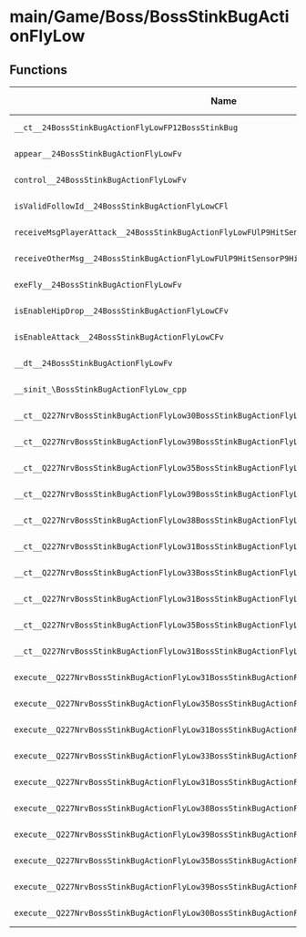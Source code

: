 # main/Game/Boss/BossStinkBugActionFlyLow

## Functions

| Name | Address | Match % |
|------|---------|---------|
| `__ct__24BossStinkBugActionFlyLowFP12BossStinkBug` | `0x8003FD2C` | :x: (0.0%) |
| `appear__24BossStinkBugActionFlyLowFv` | `0x8003FDA0` | :x: (0.0%) |
| `control__24BossStinkBugActionFlyLowFv` | `0x8003FE4C` | :x: (0.0%) |
| `isValidFollowId__24BossStinkBugActionFlyLowCFl` | `0x8003FE9C` | :x: (0.0%) |
| `receiveMsgPlayerAttack__24BossStinkBugActionFlyLowFUlP9HitSensorP9HitSensor` | `0x8003FEAC` | :x: (0.0%) |
| `receiveOtherMsg__24BossStinkBugActionFlyLowFUlP9HitSensorP9HitSensor` | `0x8003FF70` | :x: (0.0%) |
| `exeFly__24BossStinkBugActionFlyLowFv` | `0x8004001C` | :x: (0.0%) |
| `isEnableHipDrop__24BossStinkBugActionFlyLowCFv` | `0x80040120` | :x: (0.0%) |
| `isEnableAttack__24BossStinkBugActionFlyLowCFv` | `0x800401D0` | :x: (0.0%) |
| `__dt__24BossStinkBugActionFlyLowFv` | `0x80040228` | :x: (0.0%) |
| `__sinit_\BossStinkBugActionFlyLow_cpp` | `0x80040280` | :x: (0.0%) |
| `__ct__Q227NrvBossStinkBugActionFlyLow30BossStinkBugActionFlyLowNrvFlyFv` | `0x800402EC` | :x: (0.0%) |
| `__ct__Q227NrvBossStinkBugActionFlyLow39BossStinkBugActionFlyLowNrvShakeOffSignFv` | `0x800402FC` | :x: (0.0%) |
| `__ct__Q227NrvBossStinkBugActionFlyLow35BossStinkBugActionFlyLowNrvShakeOffFv` | `0x8004030C` | :x: (0.0%) |
| `__ct__Q227NrvBossStinkBugActionFlyLow39BossStinkBugActionFlyLowNrvShakeOffWaitFv` | `0x8004031C` | :x: (0.0%) |
| `__ct__Q227NrvBossStinkBugActionFlyLow38BossStinkBugActionFlyLowNrvShakeOffEndFv` | `0x8004032C` | :x: (0.0%) |
| `__ct__Q227NrvBossStinkBugActionFlyLow31BossStinkBugActionFlyLowNrvFallFv` | `0x8004033C` | :x: (0.0%) |
| `__ct__Q227NrvBossStinkBugActionFlyLow33BossStinkBugActionFlyLowNrvDamageFv` | `0x8004034C` | :x: (0.0%) |
| `__ct__Q227NrvBossStinkBugActionFlyLow31BossStinkBugActionFlyLowNrvDashFv` | `0x8004035C` | :x: (0.0%) |
| `__ct__Q227NrvBossStinkBugActionFlyLow35BossStinkBugActionFlyLowNrvTurnSignFv` | `0x8004036C` | :x: (0.0%) |
| `__ct__Q227NrvBossStinkBugActionFlyLow31BossStinkBugActionFlyLowNrvTurnFv` | `0x8004037C` | :x: (0.0%) |
| `execute__Q227NrvBossStinkBugActionFlyLow31BossStinkBugActionFlyLowNrvTurnCFP5Spine` | `0x8004038C` | :x: (0.0%) |
| `execute__Q227NrvBossStinkBugActionFlyLow35BossStinkBugActionFlyLowNrvTurnSignCFP5Spine` | `0x800403D0` | :x: (0.0%) |
| `execute__Q227NrvBossStinkBugActionFlyLow31BossStinkBugActionFlyLowNrvDashCFP5Spine` | `0x80040414` | :x: (0.0%) |
| `execute__Q227NrvBossStinkBugActionFlyLow33BossStinkBugActionFlyLowNrvDamageCFP5Spine` | `0x8004045C` | :x: (0.0%) |
| `execute__Q227NrvBossStinkBugActionFlyLow31BossStinkBugActionFlyLowNrvFallCFP5Spine` | `0x800404A8` | :x: (0.0%) |
| `execute__Q227NrvBossStinkBugActionFlyLow38BossStinkBugActionFlyLowNrvShakeOffEndCFP5Spine` | `0x800404EC` | :x: (0.0%) |
| `execute__Q227NrvBossStinkBugActionFlyLow39BossStinkBugActionFlyLowNrvShakeOffWaitCFP5Spine` | `0x80040530` | :x: (0.0%) |
| `execute__Q227NrvBossStinkBugActionFlyLow35BossStinkBugActionFlyLowNrvShakeOffCFP5Spine` | `0x80040578` | :x: (0.0%) |
| `execute__Q227NrvBossStinkBugActionFlyLow39BossStinkBugActionFlyLowNrvShakeOffSignCFP5Spine` | `0x800405BC` | :x: (0.0%) |
| `execute__Q227NrvBossStinkBugActionFlyLow30BossStinkBugActionFlyLowNrvFlyCFP5Spine` | `0x80040604` | :x: (0.0%) |